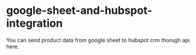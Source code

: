 # google-sheet-and-hubspot-integration
You can send product data from google sheet to hubspot crm thorugh api here. 
